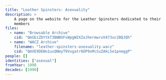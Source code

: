 ```yaml
---
title: "Leather Spinsters: Asexuality"
description: >
    A page on the website for the Leather Spinsters dedicated to their asexual
    members
files:
  - name: "Browsable Archive"
    cid: "QmSEzZDYtkT3BWBUFsWpgW2XZaJhermwruV473uc2BQJQh"
  - name: "WACZ Archive"
    filename: "leather-spinsters-asexuality.wacz"
    cid: "QmVE9DEWn1usQNmyT9Vxgatr6DP9xMcSuZAkL5e1pnmggP"
people: []
identities: ["asexual"]
fromYear: 1998
decades: [1990]
---
```

